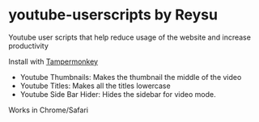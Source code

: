 # youtube-userscripts by Reysu
Youtube user scripts that help reduce usage of the website and increase productivity 

Install with [Tampermonkey](http://tampermonkey.net)

- Youtube Thumbnails: Makes the thumbnail the middle of the video
- Youtube Titles: Makes all the titles lowercase
- Youtube Side Bar Hider: Hides the sidebar for video mode.

Works in Chrome/Safari
